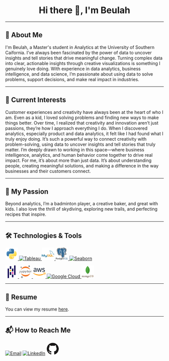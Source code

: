<h1 align="center">Hi there 👋, I'm Beulah</h1>

---

<h2>🚀 About Me</h2>
<p>
I'm Beulah, a Master's student in Analytics at the University of Southern Caifornia. I’ve always been fascinated by the power of data to uncover insights and tell stories that drive meaningful change. Turning complex data into clear, actionable insights through creative visualizations is something I genuinely love doing. With experience in data analytics, business intelligence, and data science, I’m passionate about using data to solve problems, support decisions, and make real impact in industries.
</p>

---

<h2>🌟 Current Interests</h2>
<p>
Customer experiences and creativity have always been at the heart of who I am. Even as a kid, I loved solving problems and finding new ways to make things better. Over time, I realized that creativity and innovation aren’t just passions, they’re how I approach everything I do. When I discovered analytics, especially product and data analytics, it felt like I had found what I truly enjoy doing. It’s such a powerful way to connect creativity with problem-solving, using data to uncover insights and tell stories that truly matter. I’m deeply drawn to working in this space—where business intelligence, analytics, and human behavior come together to drive real impact. For me, it’s about more than just data. It’s about understanding people, creating meaningful solutions, and making a difference in the way businesses and their customers connect.
</p>

---

<h2>🌄 My Passion</h2>
<p>
Beyond analytics, I’m a badminton player, a creative baker, and great with kids. I also love the thrill of skydiving, exploring new trails, and perfecting recipes that inspire.
</p>

---

<h2>🛠️ Technologies & Tools</h2>
<p align="left">
  <a href="https://www.python.org" target="_blank" rel="noreferrer"> 
    <img src="https://raw.githubusercontent.com/devicons/devicon/master/icons/python/python-original.svg" alt="Python" width="40" height="40"/> 
  </a> 
  <a href="https://www.tableau.com/" target="_blank" rel="noreferrer"> 
    <img src="https://upload.wikimedia.org/wikipedia/commons/4/4b/Tableau_Logo.png" alt="Tableau" width="40" height="40"/> 
  </a> 
  <a href="https://www.mysql.com/" target="_blank" rel="noreferrer"> 
    <img src="https://raw.githubusercontent.com/devicons/devicon/master/icons/mysql/mysql-original-wordmark.svg" alt="MySQL" width="40" height="40"/> 
  </a> 
  <a href="https://www.postgresql.org" target="_blank" rel="noreferrer"> 
    <img src="https://raw.githubusercontent.com/devicons/devicon/master/icons/postgresql/postgresql-original-wordmark.svg" alt="PostgreSQL" width="40" height="40"/> 
  </a> 
  <a href="https://seaborn.pydata.org/" target="_blank" rel="noreferrer"> 
    <img src="https://seaborn.pydata.org/_images/logo-mark-lightbg.svg" alt="Seaborn" width="40" height="40"/> 
  </a>
</p>
<p align="left">
  <a href="https://pandas.pydata.org/" target="_blank" rel="noreferrer"> 
    <img src="https://raw.githubusercontent.com/devicons/devicon/2ae2a900d2f041da66e950e4d48052658d850630/icons/pandas/pandas-original.svg" alt="Pandas" width="40" height="40"/> 
  </a> 
  <a href="https://jupyter.org/" target="_blank" rel="noreferrer"> 
    <img src="https://raw.githubusercontent.com/devicons/devicon/master/icons/jupyter/jupyter-original-wordmark.svg" alt="Jupyter Notebook" width="40" height="40"/> 
  </a> 
  <a href="https://aws.amazon.com" target="_blank" rel="noreferrer"> 
    <img src="https://raw.githubusercontent.com/devicons/devicon/master/icons/amazonwebservices/amazonwebservices-original-wordmark.svg" alt="AWS" width="40" height="40"/> 
  </a> 
  <a href="https://cloud.google.com" target="_blank" rel="noreferrer"> 
    <img src="https://www.vectorlogo.zone/logos/google_cloud/google_cloud-icon.svg" alt="Google Cloud" width="40" height="40"/> 
  </a> 
  <a href="https://www.mongodb.com/" target="_blank" rel="noreferrer"> 
    <img src="https://raw.githubusercontent.com/devicons/devicon/master/icons/mongodb/mongodb-original-wordmark.svg" alt="MongoDB" width="40" height="40"/> 
  </a>
</p>

---

<h2>📄 Resume</h2>
<p>
You can view my resume <a href="https://github.com/Beulah-D/Resume-/raw/55543acbea720a9496b0afd06c4805ba5cc8bdae/Beulah_resume(MS)(Final).pdf" target="_blank" rel="noopener noreferrer">here</a>.
</p>


---

<h2>📬 How to Reach Me</h2>
<p>
<a href="mailto:beulahdi@usc.edu"><img src="https://upload.wikimedia.org/wikipedia/commons/4/4e/Mail_%28iOS%29.svg" alt="Email" width="40" height="40"/></a>
<a href="https://www.linkedin.com/in/beulah-kannan/" target="_blank" rel="noreferrer">
<img src="https://upload.wikimedia.org/wikipedia/commons/e/e9/Linkedin_icon.svg" alt="LinkedIn" width="40" height="40"/></a>
<a href="https://github.com/Beulah-D" target="_blank" rel="noreferrer">
<img src="https://raw.githubusercontent.com/devicons/devicon/master/icons/github/github-original.svg" alt="GitHub" width="40" height="40"/></a>
</p>

